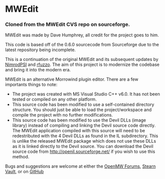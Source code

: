 # MWEdit
### Cloned from the MWEdit CVS repo on sourceforge.
MWEdit was made by Dave Humphrey, all credit for the project goes to him.

This code is based off of the 0.6.0 sourcecode from Sourceforge due to the latest repository being incomplete.

This is a continuation of the original MWEdit and its subsequent updates by [NimrodPSI](https://github.com/NimrodPSI/MWEdit) and [rfuzzo](https://github.com/rfuzzo/MWEdit). The aim of this project is to modernize the codebase and bring it into the modern era.

MWEdit is an alternative Morrowind plugin editor. There are a few importants things to note:

- The project was created with MS Visual Studio C++ v6.0. It has not been tested or compiled on any other platform.
- This source code has been modified to use a self-contained directory structure. You should just be able to load the project/workspace and compile the project with no further modifications.
- This source code has been modified to use the Devil DLLs (image library) instead of compiling and linking the Devil source code directly. The MWEdit application compiled with this source will need to be redestributed with the 4 Devil DLLs as found in the IL subdirectory. This is unlike the released MWEdit package which  does not use these DLLs as it is linked directly to the Devil source. You can  download the Devil source code from http://openil.sourceforge.net/ if you wish to use this method.

Bugs and suggestions are welcome at either the [OpenMW Forums](https://forum.openmw.org/viewtopic.php?t=8280), [Stearn Vault](https://stearnvault.com/forums/topic/mwedit/), or on [GitHub](https://github.com/Walrus-Tech/MWEdit)
